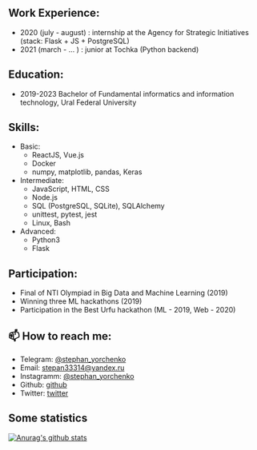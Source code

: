 ## Work Experience:
  - 2020 (july - august) : internship at the Agency for Strategic Initiatives (stack: Flask + JS + PostgreSQL)
  - 2021 (march - ... )  : junior at Tochka (Python backend)

## Education:
 - 2019-2023 Bachelor of Fundamental informatics and information technology, Ural Federal University
 
## Skills:
  - Basic:   
      - ReactJS, Vue.js
      - Docker
      - numpy, matplotlib, pandas, Keras
  - Intermediate:  
      - JavaScript, HTML, CSS
      - Node.js
      - SQL (PostgreSQL, SQLite), SQLAlchemy
      - unittest, pytest, jest
      - Linux, Bash
  - Advanced:
      - Python3
      - Flask
  
## Participation:
  - Final of NTI Olympiad in Big Data and Machine Learning (2019)
  - Winning three ML hackathons (2019)
  - Participation in the Best Urfu hackathon (ML - 2019, Web - 2020)
      
## 📫 How to reach me:
  - Telegram: [ @stephan_yorchenko ](https://t.me/stephan_yorchenko)
  - Email: stepan33314@yandex.ru
  - Instagramm: [ @stephan_yorchenko ](https://www.instagram.com/stephan_yorchenko/)
  - Github: [ github ](http://yorchenko.rocks/git)
  - Twitter: [ twitter ](https://twitter.com/StephanYorchen1)
  <!-- - HH: [ Юрченко  Степан ](https://ekaterinburg.hh.ru/resume/c5dd9cd5ff082b424c0039ed1f5a6438675548#key-skills) -->

## Some statistics
[![Anurag's github stats](https://github-readme-stats.vercel.app/api?username=StephanYorchenko&show_icons=true&count_private=true&theme=gotham)](https://github.com/anuraghazra/github-readme-stats)
<!--
[![StephanYorchenko's wakatime stats](https://github-readme-stats.vercel.app/api/wakatime?username=StephanYorchenko)](https://github.com/anuraghazra/github-readme-stats) -->
